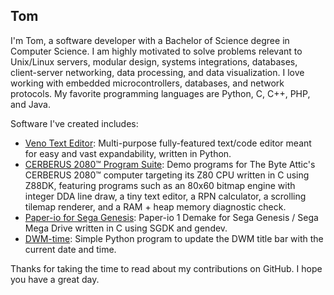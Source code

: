 ## Tom

I'm Tom, a software developer with a Bachelor of Science degree in Computer Science. I am highly motivated to solve problems relevant to Unix/Linux servers, modular design, systems integrations, databases, client-server networking, data processing, and data visualization.
I love working with embedded microcontrollers, databases, and network protocols. My favorite programming languages are Python, C, C++, PHP, and Java.

Software I've created includes:
- [Veno Text Editor](https://tomawezome.github.io/veno): Multi-purpose fully-featured text/code editor meant for easy and vast expandability, written in Python.
- [CERBERUS 2080™ Program Suite](https://github.com/TomAwezome/cerberus2080-c-demos): Demo programs for The Byte Attic's CERBERUS 2080™ computer targeting its Z80 CPU written in C using Z88DK, featuring programs such as an 80x60 bitmap engine with integer DDA line draw, a tiny text editor, a RPN calculator, a scrolling tilemap renderer, and a RAM + heap memory diagnostic check.
- [Paper-io for Sega Genesis](https://github.com/TomAwezome/paper-io-genesis): Paper-io 1 Demake for Sega Genesis / Sega Mega Drive written in C using SGDK and gendev. 
- [DWM-time](https://github.com/TomAwezome/dwm-time): Simple Python program to update the DWM title bar with the current date and time.

Thanks for taking the time to read about my contributions on GitHub. I hope you have a great day.

